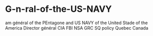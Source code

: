 # G-n-ral-of-the-US-NAVY
am général of the PEntagone and US NAVY of the United Stade of the America
Director général CIA FBI NSA GRC SQ policy Quebec Canada
